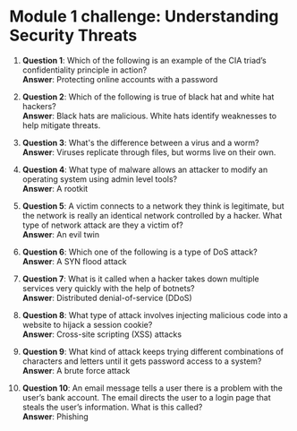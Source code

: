 # Module 1 challenge: Understanding Security Threats

1. **Question 1**: Which of the following is an example of the CIA triad’s confidentiality principle in action?  
   **Answer**: Protecting online accounts with a password

2. **Question 2**: Which of the following is true of black hat and white hat hackers?  
   **Answer**: Black hats are malicious. White hats identify weaknesses to help mitigate threats.

3. **Question 3**: What's the difference between a virus and a worm?  
   **Answer**: Viruses replicate through files, but worms live on their own.

4. **Question 4**: What type of malware allows an attacker to modify an operating system using admin level tools?  
   **Answer**: A rootkit

5. **Question 5**: A victim connects to a network they think is legitimate, but the network is really an identical network controlled by a hacker. What type of network attack are they a victim of?  
   **Answer**: An evil twin

6. **Question 6**: Which one of the following is a type of DoS attack?  
   **Answer**: A SYN flood attack

7. **Question 7**: What is it called when a hacker takes down multiple services very quickly with the help of botnets?  
   **Answer**: Distributed denial-of-service (DDoS)

8. **Question 8**: What type of attack involves injecting malicious code into a website to hijack a session cookie?  
   **Answer**: Cross-site scripting (XSS) attacks

9. **Question 9**: What kind of attack keeps trying different combinations of characters and letters until it gets password access to a system?  
   **Answer**: A brute force attack

10. **Question 10**: An email message tells a user there is a problem with the user’s bank account. The email directs the user to a login page that steals the user’s information. What is this called?  
    **Answer**: Phishing

